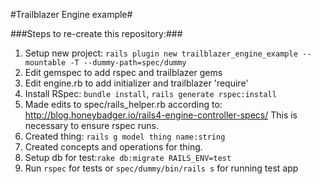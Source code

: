 #Trailblazer Engine example#

###Steps to re-create this repository:###
1. Setup new project: ```rails plugin new trailblazer_engine_example --mountable -T --dummy-path=spec/dummy```
2. Edit gemspec to add rspec and trailblazer gems
3. Edit engine.rb to add initializer and trailblazer 'require'
4. Install RSpec:  ```bundle install```, ```rails generate rspec:install```
5. Made edits to spec/rails_helper.rb according to: http://blog.honeybadger.io/rails4-engine-controller-specs/ This is necessary to ensure rspec runs.
6. Created thing: ```rails g model thing name:string```
7. Created concepts and operations for thing.
8. Setup db for test:```rake db:migrate RAILS_ENV=test```
9. Run ```rspec``` for tests or ```spec/dummy/bin/rails s``` for running test app
